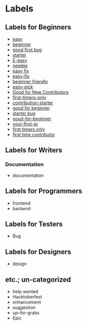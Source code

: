 # Labels

## Labels for Beginners

* [easy](https://github.com/search?q=state%3Aopen+label%3A%22easy%22&type=Issues)
* [beginner](https://github.com/search?q=state%3Aopen+label%3A%22beginner%22&type=Issues)
* [good first bug](https://github.com/search?q=state%3Aopen+label%3A%22good+first+bug%22&type=Issues)
* [starter](https://github.com/search?q=state%3Aopen+label%3A%22starter%22&type=Issues)
* [E-easy](https://github.com/search?q=state%3Aopen+label%3A%22E-easy%22&type=Issues)
* [newbie](https://github.com/search?q=state%3Aopen+label%3A%22newbie%22&type=Issues)
* [easy fix](https://github.com/search?q=state%3Aopen+label%3A%22easy+fix%22&type=Issues)
* [easy-fix](https://github.com/search?q=state%3Aopen+label%3A%22easy-fix%22&type=Issues)
* [beginner friendly](https://github.com/search?q=state%3Aopen+label%3A%22beginner+friendly%22&type=Issues)
* [easy-pick](https://github.com/search?q=state%3Aopen+label%3A%22contribution-starter%22&type=Issues)
* [Good for New Contributors](https://github.com/search?q=state%3Aopen+label%3A%22Good+for+New+Contributors%22&type=Issues)
* [first-timers-only](https://github.com/search?q=state%3Aopen+label%3A%22first-timers-only%22&type=Issues)
* [contribution-starter](https://github.com/search?q=state%3Aopen+label%3A%22contribution-starter%22&type=Issues)
* [good for beginner](https://github.com/search?q=state%3Aopen+label%3A%22good+for+beginner%22&type=Issues)
* [starter bug](https://github.com/search?q=state%3Aopen+label%3A%22starter+bug%22&type=Issues)
* [good-for-beginner](https://github.com/search?q=state%3Aopen+label%3A%22good-for-beginner%22&type=Issues)
* [your-first-pr](https://github.com/search?q=state%3Aopen+label%3A%22your-first-pr%22&type=Issues)
* [first timers only](https://github.com/search?q=state%3Aopen+label%3A%22first+timers+only%22&type=Issues)
* [first time contributor](https://github.com/search?q=state%3Aopen+label%3A%22first+time+contributor%22&type=Issues)

## Labels for Writers

### Documentation

* documentation

## Labels for Programmers

* frontend
* backend

## Labels for Testers

* Bug

## Labels for Designers

* design

## etc.; un-categorized

* help wanted
* Hacktoberfest
* enhancement
* suggestion
* up-for-grabs
* Epic

